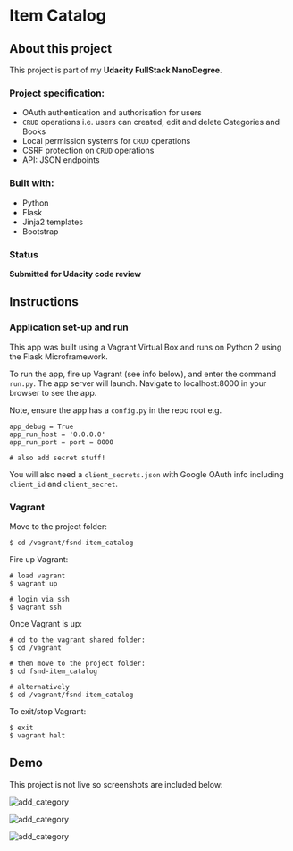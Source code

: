 # Item Catalog

## About this project

This project is part of my **Udacity FullStack NanoDegree**.

### Project specification:

* OAuth authentication and authorisation for users
* `CRUD` operations i.e. users can created, edit and delete Categories and Books
* Local permission systems for `CRUD` operations
* CSRF protection on `CRUD` operations
* API: JSON endpoints 

### Built with:

* Python
* Flask
* Jinja2 templates
* Bootstrap

### Status

**Submitted for Udacity code review**


## Instructions

### Application set-up and run

This app was built using a Vagrant Virtual Box and runs on Python 2 using the Flask Microframework. 

To run the app, fire up Vagrant (see info below), and enter the command `run.py`. The app server will launch. Navigate to localhost:8000 in your browser to see the app.

Note, ensure the app has a `config.py` in the repo root e.g.

```
app_debug = True
app_run_host = '0.0.0.0'
app_run_port = port = 8000

# also add secret stuff! 
```

You will also need a `client_secrets.json` with Google OAuth info including `client_id` and `client_secret`.

### Vagrant

Move to the project folder:
```
$ cd /vagrant/fsnd-item_catalog
```

Fire up Vagrant:
```
# load vagrant
$ vagrant up

# login via ssh
$ vagrant ssh
```

Once Vagrant is up:
```
# cd to the vagrant shared folder:
$ cd /vagrant

# then move to the project folder:
$ cd fsnd-item_catalog

# alternatively
$ cd /vagrant/fsnd-item_catalog
```

To exit/stop Vagrant:
```
$ exit
$ vagrant halt
```


## Demo
This project is not live so screenshots are included below:

![add_category](/fsnd-item_catalog/blob/master/docs/addcategory.png?raw=true "Optional Title")

![add_category](cubiio/fsnd-item_catalog/blob/master/docs/addcategory.png?raw=true "Optional Title")

![add_category](/blob/master/docs/addcategory.png?raw=true "Optional Title")
